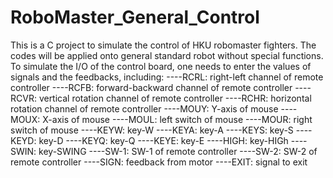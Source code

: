 # RoboMaster_General_Control
This is a C project to simulate the control of HKU robomaster fighters. The codes will be applied onto general standard robot without special functions. 
To simulate the I/O of the control board, one needs to enter the values of signals and the feedbacks, including: 
----RCRL: right-left channel of remote controller 
----RCFB: forward-backward channel of remote controller
----RCVR: vertical rotation channel of remote controller
----RCHR: horizontal rotation channel of remote controller
----MOUY: Y-axis of mouse
----MOUX: X-axis of mouse
----MOUL: left switch of mouse
----MOUR: right switch of mouse
----KEYW: key-W
----KEYA: key-A
----KEYS: key-S
----KEYD: key-D
----KEYQ: key-Q
----KEYE: key-E
----HIGH: key-HIGh
----SWIN: key-SWING
----SW-1: SW-1 of remote controller
----SW-2: SW-2 of remote controller
----SIGN: feedback from motor
----EXIT: signal to exit
